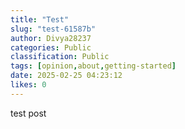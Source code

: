 ```yaml
---
title: "Test"
slug: "test-61587b"
author: Divya28237
categories: Public
classification: Public
tags: [opinion,about,getting-started]
date: 2025-02-25 04:23:12 
likes: 0
---
```


test post